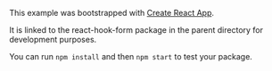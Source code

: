 This example was bootstrapped with [Create React App](https://github.com/facebook/create-react-app).

It is linked to the react-hook-form package in the parent directory for development purposes.

You can run `npm install` and then `npm start` to test your package.
